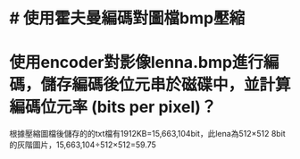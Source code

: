 # # 使用霍夫曼編碼對圖檔bmp壓縮
# 使用encoder對影像lenna.bmp進行編碼，儲存編碼後位元串於磁碟中，並計算編碼位元率 (bits per pixel)？
根據壓縮圖檔後儲存的的txt檔有1912KB=15,663,104bit，此lena為512×512 8bit的灰階圖片，15,663,104÷512×512=59.75
